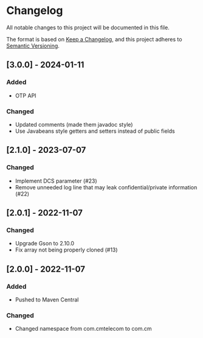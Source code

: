 # Changelog

All notable changes to this project will be documented in this file.

The format is based on [Keep a Changelog](https://keepachangelog.com/en/1.0.0/),
and this project adheres to [Semantic Versioning](https://semver.org/spec/v2.0.0.html).

## [3.0.0] - 2024-01-11
### Added
- OTP API
### Changed
- Updated comments (made them javadoc style)
- Use Javabeans style getters and setters instead of public fields

## [2.1.0] - 2023-07-07
### Changed
- Implement DCS parameter (#23)
- Remove unneeded log line that may leak confidential/private information (#22)

## [2.0.1] - 2022-11-07
### Changed
- Upgrade Gson to 2.10.0
- Fix array not being properly cloned (#13)
  
## [2.0.0] - 2022-11-07
### Added
- Pushed to Maven Central
### Changed
- Changed namespace from com.cmtelecom to com.cm
